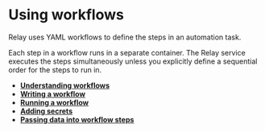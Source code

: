 # Using workflows

Relay uses YAML workflows to define the steps in an automation task.

Each step in a workflow runs in a separate container. The Relay service executes the steps 
simultaneously unless you explicitly define a sequential order for the steps to run in.

-   **[Understanding workflows](using-workflows/understanding-workflows)**  
-   **[Writing a workflow](using-workflows/create-workflow)**  
-   **[Running a workflow](using-workflows/running-a-workflow)**  
-   **[Adding secrets](using-workflows/adding-secrets)**  
-   **[Passing data into workflow steps](using-workflows/passing-data-into-workflow-steps)**